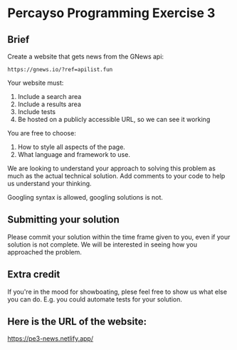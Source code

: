 # Percayso Programming Exercise 3

## Brief

Create a website that gets news from the GNews api:

    https://gnews.io/?ref=apilist.fun

Your website must:

1. Include a search area
2. Include a results area
3. Include tests
4. Be hosted on a publicly accessible URL, so we can see it working

You are free to choose:

1. How to style all aspects of the page.
2. What language and framework to use.

We are looking to understand your approach to solving this problem as much as
the actual technical solution. Add comments to your code to help us understand
your thinking.

Googling syntax is allowed, googling solutions is not.

## Submitting your solution

Please commit your solution within the time frame given to you, even if your
solution is not complete. We will be interested in seeing how you approached the
problem.

## Extra credit

If you're in the mood for showboating, plese feel free to show us what else you
can do. E.g. you could automate tests for your solution.

## Here is the URL of the website:

https://pe3-news.netlify.app/
